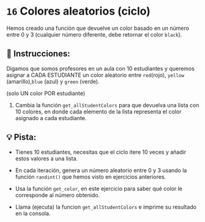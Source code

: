 # `16` Colores aleatorios (ciclo)

Hemos creado una función que devuelve un color basado en un número entre 0 y 3 (cualquier número diferente, debe retornar el color `black`).

## 📝 Instrucciones:

Digamos que somos profesores en un aula con 10 estudiantes y queremos asignar a CADA ESTUDIANTE un color aleatorio entre `red`(rojo), `yellow` (amarillo),`blue` (azul) y `green` (verde).

(solo UN color POR estudiante)

1. Cambia la función `get_allStudentColors` para que devuelva una lista con 10 colores, en donde cada elemento de la lista representa el color asignado a cada estudiante.

## 💡 Pista:

- Tienes 10 estudiantes, necesitas que el ciclo itere 10 veces y añadir estos valores a una lista.

- En cada iteración, genera un número aleatorio entre 0 y 3 usando la función `randint()` que hemos visto en ejercicios anteriores.

- Usa la función `get_color`, en este ejercicio para saber qué color le corresponde al número obtenido.

- Llama (ejecuta) la funcion `get_allStudentColors` e imprime su resultado en la consola.

